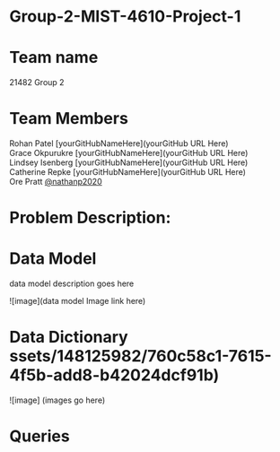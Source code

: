 # Group-2-MIST-4610-Project-1
# Team name 
21482 Group 2
# Team Members 
Rohan Patel [yourGitHubNameHere](yourGitHub URL Here)  <br>
Grace Okpurukre  [yourGitHubNameHere](yourGitHub URL Here) <br>
Lindsey Isenberg [yourGitHubNameHere](yourGitHub URL Here)  <br>
Catherine Repke  [yourGitHubNameHere](yourGitHub URL Here) <br> 
Ore Pratt [@nathanp2020](https://github.com/nathanp2020) <br> 
# Problem Description:

# Data Model 

data model description goes here <br>

![image](data model Image link here)

# Data Dictionary ssets/148125982/760c58c1-7615-4f5b-add8-b42024dcf91b)
![image] 
(images go here)
# Queries 










